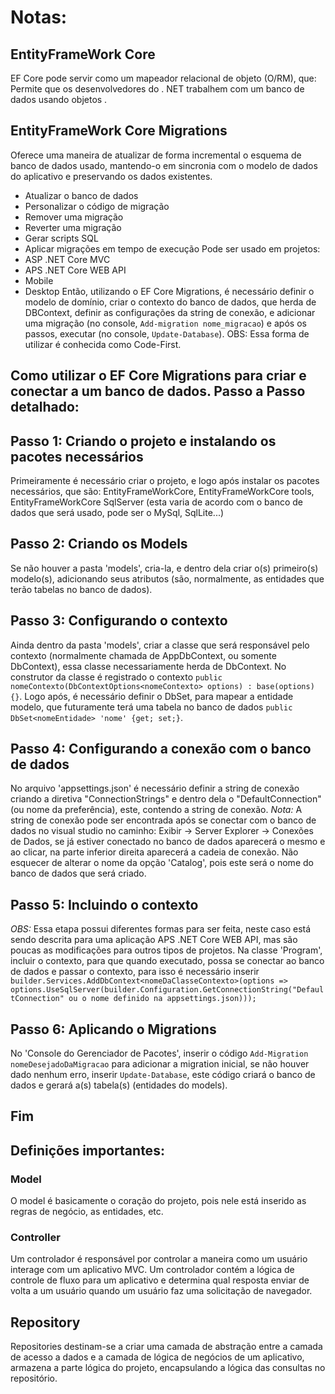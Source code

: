 # Notas:
## EntityFrameWork Core
EF Core pode servir como um mapeador relacional de objeto (O/RM), que: Permite que os desenvolvedores do . NET trabalhem com um banco de dados usando objetos .

## EntityFrameWork Core Migrations
Oferece uma maneira de atualizar de forma incremental o esquema de banco de dados usado, mantendo-o em sincronia com o modelo de dados do aplicativo e preservando os dados existentes.
- Atualizar o banco de dados
- Personalizar o código de migração
- Remover uma migração
- Reverter uma migração
- Gerar scripts SQL
- Aplicar migrações em tempo de execução
Pode ser usado em projetos:
- ASP .NET Core MVC
- APS .NET Core WEB API
- Mobile
- Desktop
Então, utilizando o EF Core Migrations, é necessário definir o modelo de domínio, criar o contexto do banco de dados, que herda de DBContext, definir as configurações da string de conexão, e adicionar uma migração (no console, `Add-migration nome_migracao`) e após os passos, executar (no console, `Update-Database`).
OBS: Essa forma de utilizar é conhecida como Code-First.

## Como utilizar o EF Core Migrations para criar e conectar a um banco de dados. Passo a Passo detalhado:
## Passo 1: Criando o projeto e instalando os pacotes necessários
Primeiramente é necessário criar o projeto, e logo após instalar os pacotes necessários, que são: EntityFrameWorkCore, EntityFrameWorkCore tools, EntityFrameWorkCore SqlServer (esta varia de acordo com o banco de dados que será usado, pode ser o MySql, SqlLite...)
## Passo 2: Criando os Models
Se não houver a pasta 'models', cria-la, e dentro dela criar o(s) primeiro(s) modelo(s), adicionando seus atributos (são, normalmente, as entidades que terão tabelas no banco de dados).
## Passo 3: Configurando o contexto
Ainda dentro da pasta 'models', criar a classe que será responsável pelo contexto (normalmente chamada de AppDbContext, ou somente DbContext), essa classe necessariamente herda de DbContext. No construtor da classe é registrado o contexto `public nomeContexto(DbContextOptions<nomeContexto> options) : base(options) {}`. Logo após, é necessário definir o DbSet, para mapear a entidade modelo, que futuramente terá uma tabela no banco de dados `public DbSet<nomeEntidade> 'nome' {get; set;}`.
## Passo 4: Configurando a conexão com o banco de dados
No arquivo 'appsettings.json' é necessário definir a string de conexão criando a diretiva "ConnectionStrings" e dentro dela o "DefaultConnection" (ou nome da preferência), este, contendo a string de conexão. 
*Nota:* A string de conexão pode ser encontrada após se conectar com o banco de dados no visual studio no caminho: Exibir -> Server Explorer -> Conexões de Dados, se já estiver conectado no banco de dados aparecerá o mesmo e ao clicar, na parte inferior direita aparecerá a cadeia de conexão. Não esquecer de alterar o nome da opção 'Catalog', pois este será o nome do banco de dados que será criado.
## Passo 5: Incluindo o contexto
*OBS:* Essa etapa possui diferentes formas para ser feita, neste caso está sendo descrita para uma aplicação APS .NET Core WEB API, mas são poucas as modificações para outros tipos de projetos.
Na classe 'Program', incluir o contexto, para que quando executado, possa se conectar ao banco de dados e passar o contexto, para isso é necessário inserir `builder.Services.AddDbContext<nomeDaClasseContexto>(options => options.UseSqlServer(builder.Configuration.GetConnectionString("DefaultConnection" ou o nome definido na appsettings.json)));`
## Passo 6: Aplicando o Migrations
No 'Console do Gerenciador de Pacotes', inserir o código `Add-Migration nomeDesejadoDaMigracao` para adicionar a migration inicial, se não houver dado nenhum erro, inserir `Update-Database`, este código criará o banco de dados e gerará a(s) tabela(s) (entidades do models).
## Fim

## Definições importantes:
### Model
O model é basicamente o coração do projeto, pois nele está inserido as regras de negócio, as entidades, etc.

### Controller
Um controlador é responsável por controlar a maneira como um usuário interage com um aplicativo MVC. Um controlador contém a lógica de controle de fluxo para um aplicativo e determina qual resposta enviar de volta a um usuário quando um usuário faz uma solicitação de navegador.

## Repository
Repositories destinam-se a criar uma camada de abstração entre a camada de acesso a dados e a camada de lógica de negócios de um aplicativo, armazena a parte lógica do projeto, encapsulando a lógica das consultas no repositório.
